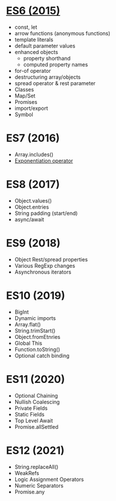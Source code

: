 # [ES6 (2015)](http://es6-features.org/)

- const, let
- arrow functions (anonymous functions)
- template literals
- default parameter values
- enhanced objects
  - property shorthand
  - computed property names
- for-of operator
- destructuring array/objects
- spread operator & rest parameter
- Classes
- Map/Set
- Promises
- import/export
- Symbol

# ES7 (2016)

- Array.includes()
- [Exponentiation operator](https://262.ecma-international.org/7.0/#sec-applying-the-exp-operator)

# ES8 (2017)

- Object.values()
- Object.entries
- String padding (start/end)
- async/await

# ES9 (2018)

- Object Rest/spread properties
- Various RegExp changes
- Asynchronous iterators

# ES10 (2019)

- BigInt
- Dynamic imports
- Array.flat()
- String.trimStart()
- Object.fromEtnries
- Global This
- Function.toString()
- Optional catch binding

# ES11 (2020)

- Optional Chaining
- Nullish Coalescing
- Private Fields
- Static Fields
- Top Level Await
- Promise.allSettled

# ES12 (2021)

- String.replaceAll()
- WeakRefs
- Logic Assignment Operators
- Numeric Separators
- Promise.any
